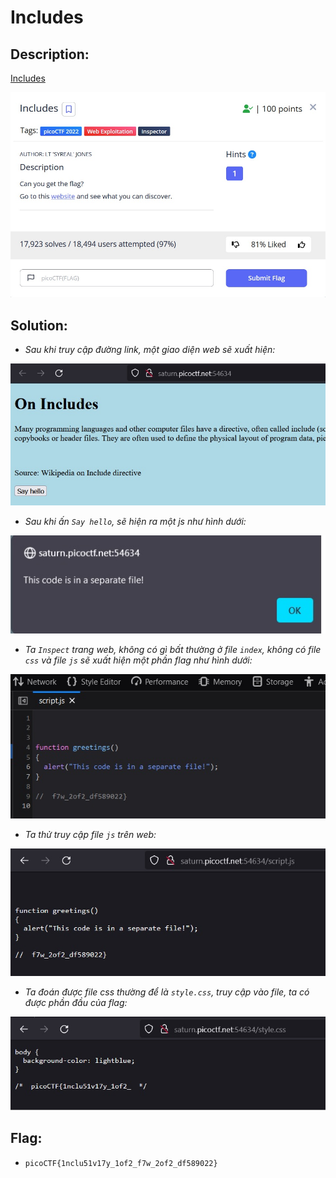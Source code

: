 # Includes

## Description:

[Includes](http://saturn.picoctf.net:54634/)

![DES](../Includes/images/des.jpg)

## Solution:

* *Sau khi truy cập đường link, một giao diện web sẽ xuất hiện:*

![1](../Includes/images/image1.jpg)

* *Sau khi ấn `Say hello`, sẽ hiện ra một js như hình dưới:*

![2](../Includes/images/image2.jpg)

* *Ta `Inspect` trang web, không có gì bất thường ở file `index`, không có file `css` và file `js` sẽ xuất hiện một phần flag như hình dưới:*

![3](../Includes/images/image3.jpg)

* *Ta thử truy cập file `js` trên web:*

![4](../Includes/images/image4.jpg)

* *Ta đoán được file css thường để là `style.css`, truy cập vào file, ta có được phần đầu của flag:*

![5](../Includes/images/image5.jpg)

## Flag:

* `picoCTF{1nclu51v17y_1of2_f7w_2of2_df589022}`